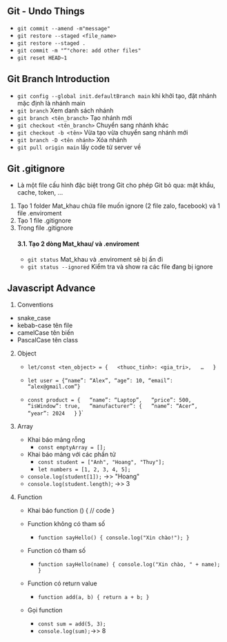 
## Git - Undo Things

- `git commit --amend -m"message"`
- `git restore --staged <file_name>`
- `git restore --staged .`
- `git commit -m "“"chore: add other files"`
- `git reset HEAD~1`

## Git Branch Introduction
- `git config --global init.defaultBranch main` khi khởi tạo, đặt nhánh mặc định là nhánh main
- `git branch` Xem danh sách nhánh
- `git branch <tên_branch>` Tạo nhánh mới
- `git checkout <tên_branch>` Chuyển sang nhánh khác
- `git checkout -b <tên>` Vừa tạo vừa chuyển sang nhánh mới
- `git branch -D <tên nhánh>` Xóa nhánh
- `git pull origin main` lấy code từ server về

## Git .gitignore
* Là một file cấu hình đặc biệt trong Git cho phép Git bỏ qua: mật khẩu, cache, token, ...
1. Tạo 1 folder Mat_khau chứa file muốn ignore (2 file zalo, facebook) và  1 file .enviroment
2. Tạo 1 file .gitignore
3. Trong file .gitignore 
    #### 3.1. Tạo 2 dòng Mat_khau/ và .enviroment
    - `git status` Mat_khau và .enviroment sẽ bị ẩn đi
    - `git status --ignored` Kiểm tra và show ra các file đang bị ignore

## Javascript Advance
1. Conventions
- snake_case 
- kebab-case tên file
- camelCase tên biến
- PascalCase tên class

2. Object
    *  `let/const <ten_object> = {  
            <thuoc_tinh>: <gia_tri>,  
            …  
        }`

    * `let user = {“name”: “Alex”, “age”: 10, “email”: “alex@gmail.com”}`
    * `const product = {  
            “name”: “Laptop”,  
            “price”: 500,  
            “isWindow”: true,  
            “manufacturer”: {  
            “name”: “Acer”,  
            “year”: 2024  
        }` 
}`
3.  Array
    * Khai báo mảng rỗng 
        - `const emptyArray = [];`
    * Khai báo mảng với các phần tử
        - `const student = ["Anh", "Hoang", "Thuy"];`
        - `let numbers = [1, 2, 3, 4, 5];`
    * `console.log(student[1]);` ->> "Hoang"
    * `console.log(student.length)`; ->> 3 

4.  Function
    * Khai báo function <nameFunction>() {
    // code
    }
    * Function không có tham số
        - `function sayHello() {
                console.log("Xin chào!");
            }`

    * Function có tham số
        - `function sayHello(name) {
            console.log("Xin chào, " + name);
        }`

    * Function có return value
        - `function add(a, b) {
            return a + b;
        }`
    * Gọi function
        - `const sum = add(5, 3);`
        - `console.log(sum);`->> 8
   
